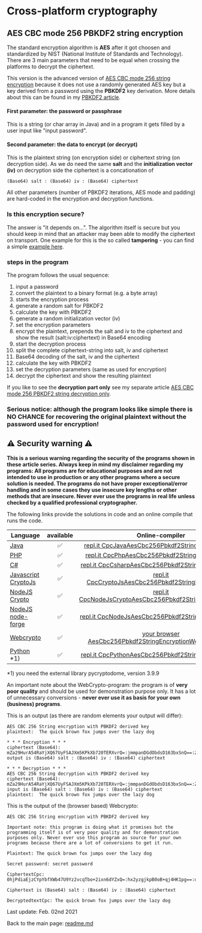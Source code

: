 # Cross-platform cryptography

## AES CBC mode 256 PBKDF2 string encryption

The standard encryption algorithm is **AES** after it got choosen and standardized by NIST (National Institute of Standards and Technology). There are 3 main parameters that need to be equal when crossing the platforms to decrypt the ciphertext. 

This version is the advanced version of [AES CBC mode 256 string encryption](aes_cbc_256_string_encryption.md) because it does not use a randomly generated AES key but a key derived from a password using the **PBKDF2** key derivation. More details about this can be found in my [PBKDF2 article](pbkdf2.md).

#### First parameter: the password or passphrase

This is a string (or char array in Java) and in a program it gets filled by a user input like "input password".

#### Second parameter: the data to encrypt (or decrypt)

This is the plaintext string (on encryption side) or ciphertext string (on decryption side). As we do need the same **salt** and the **initialization vector (iv)** on decryption side the ciphertext is a concationation of

```terminal
(Base64) salt : (Base64) iv : (Base64) ciphertext
```

All other parameters (number of PBKDF2 iterations, AES mode and padding) are hard-coded in the encryption and decryption functions.

### Is this encryption secure?
The answer is "it depends on...". The algorithm itself is secure but you should keep in mind that an attacker may been able to modify the ciphertext on transport. One example for this is the so called **tampering** - you can find a simple [example here](aes_cbc_tampering.md).

### steps in the program

The program follows the usual sequence:
1. input a password
2. convert the plaintext to a binary format (e.g. a byte array)
3. starts the encryption process
4. generate a random salt for PBKDF2
5. calculate the key with PBKDF2
6. generate a random initialization vector (iv)
7. set the encryption parameters
8. encrypt the plaintext, prepends the salt and iv to the ciphertext and show the result (salt:iv:ciphertext) in Base64 encoding
9. start the decryption process
10. split the complete ciphertext-string into salt, iv and ciphertext
11. Base64 decoding of the salt, iv and the ciphertext
12. calculate the key with PBKDF2
13. set the decryption parameters (same as used for encryption)
14. decrypt the ciphertext and show the resulting plaintext

If you like to see the **decryption part only** see my separate article [AES CBC mode 256 PBKDF2 string decryption only](aes_cbc_256_pbkdf2_string_decryption_only.md).

### **Serious notice: although the program looks like simple there is NO CHANCE for recovering the original plaintext without the password used for encryption!**

## :warning: Security warning :warning:

**This is a serious warning regarding the security of the programs shown in these article series.  Always keep in mind my disclaimer regarding my programs: All programs are for educational purposes and are not intended to use in production or any other programs where a  secure solution is needed. The programs do not have proper exceptional/error handling and in some cases they use insecure key lengths or other methods that are insecure. Never ever use the programs in real life unless checked by a qualified professional cryptographer.**

The following links provide the solutions in code and an online compile that runs the code.

| Language | available | Online-compiler
| ------ | :---: | :----: |
| [Java](../AesCbc256Pbkdf2StringEncryption/AesCbc256Pbkdf2StringEncryption_Full.java) | :white_check_mark: | [repl.it CpcJavaAesCbc256Pbkdf2StringEncryptionFull](https://repl.it/@javacrypto/CpcJavaAesCbc256Pbkdf2StringEncryptionFull#Main.java/)
| [PHP](../AesCbc256Pbkdf2StringEncryption/AesCbc256Pbkdf2StringEncryption_Full.php) | :white_check_mark: | [repl.it CpcPhpAesCbc256Pbkdf2StringEncryptionFull](https://repl.it/@javacrypto/CpcPhpAesCbc256Pbkdf2StringEncryptionFull/)
| [C#](../AesCbc256Pbkdf2StringEncryption/AesCbc256Pbkdf2StringEncryption_Full.cs) | :white_check_mark: | [repl.it CpcCsharpAesCbc256Pbkdf2StringEncryptionFull](https://repl.it/@javacrypto/CpcCsharpAesCbc256Pbkdf2StringEncryptionFull#main.cs/)
| [Javascript CryptoJs](../AesCbc256Pbkdf2StringEncryption/AesCbc256Pbkdf2StringEncryption_FullCryptoJs.js) | :white_check_mark: | [repl.it CpcCryptoJsAesCbc256Pbkdf2StringEncryptionFull](https://repl.it/@javacrypto/CpcCryptoJsAesCbc256Pbkdf2StringEncryptionFull#index.js/)
| [NodeJS Crypto](../AesCbc256Pbkdf2StringEncryption/AesCbc256Pbkdf2StringEncryption_FullNodeJsCrypto.js) | :white_check_mark: | [repl.it CpcNodeJsCryptoAesCbc256Pbkdf2StringEncryptionFull](https://repl.it/@javacrypto/CpcNodeJsCryptoAesCbc256Pbkdf2StringEncryptionFull#index.js/)
| [NodeJS node-forge](../AesCbc256Pbkdf2StringEncryption/AesCbc256Pbkdf2StringEncryption_FullNodeJs.js) | :white_check_mark: | [repl.it CpcNodeJsAesCbc256Pbkdf2StringEncryptionFull](https://repl.it/@javacrypto/CpcNodeJsAesCbc256Pbkdf2StringEncryptionFull#index.js/)
| [Webcrypto](../AesCbc256Pbkdf2StringEncryption/aescbc256pbkdf2stringencryptionwebcrypto.html) | :white_check_mark: | [your browser AesCbc256Pbkdf2StringEncryptionWebcrypto.html](https://java-crypto.github.io/cross_platform_crypto/AesCbc256Pbkdf2StringEncryption/aescbc256pbkdf2stringencryptionwebcrypto.html)
| [Python](../AesCbc256Pbkdf2StringEncryption/AesCbc256Pbkdf2StringEncryption_Full.py) *1) | :white_check_mark: | [repl.it CpcPythonAesCbc256Pbkdf2StringEncryptionFull](https://repl.it/@javacrypto/CpcPythonAesCbc256Pbkdf2StringEncryptionFull#main.py/)

*1) you need the external library pycryptodome, version 3.9.9

An important note about the WebCrypto-program: the program is of **very poor quality** and should be used for demonstration purpose only. It has a lot of unnecessary conversions - **never ever use it as basis for your own (business) programs**.

This is an output (as there are random elements your output will differ):

```plaintext
AES CBC 256 String encryption with PBKDF2 derived key
plaintext:  The quick brown fox jumps over the lazy dog

* * * Encryption * * *
ciphertext (Base64): mZa29HurA54RaYjXQ67UyFSAJXm5KPkXb720TERXvrQ=:jmmpanDGdObdsD163bxSnQ==:ZYgY4j8I1P3EL4lrbPnIPrUtijYr2uRac7nIvxFi7wx0oTJ3/SwHRsGfbYX1Ghsd
output is (Base64) salt : (Base64) iv : (Base64) ciphertext

* * * Decryption * * *
AES CBC 256 String decryption with PBKDF2 derived key
ciphertext (Base64): mZa29HurA54RaYjXQ67UyFSAJXm5KPkXb720TERXvrQ=:jmmpanDGdObdsD163bxSnQ==:ZYgY4j8I1P3EL4lrbPnIPrUtijYr2uRac7nIvxFi7wx0oTJ3/SwHRsGfbYX1Ghsd
input is (Base64) salt : (Base64) iv : (Base64) ciphertext
plaintext:  The quick brown fox jumps over the lazy dog

```

This is the output of the (browser based) Webcrypto:

```plaintext
AES CBC 256 String encryption with PBKDF2 derived key

Important note: this program is doing what it promises but the programming itself is of very poor quality and for demonstration purposes only. Never ever use this program as source for your own programs because there are a lot of conversions to get it run.

Plaintext: The quick brown fox jumps over the lazy dog

Secret password: secret password

CiphertextCpc: 0hjPdiaEjzCYpYbfXWb47U9Yz2vcqTbo+2ixn6dYZxQ=:hx2yzgjkpB0oB+qj4HK1pg==:obDSutcfyv4mNn6SIpR/5cP+rccR0lEwi27lXxWDadOmfC51zi2fECXN3mjCb7pF

Ciphertext is (Base64) salt : (Base64) iv : (Base64) ciphertext

DecryptedtextCpc: The quick brown fox jumps over the lazy dog
```

Last update: Feb. 02nd 2021

Back to the main page: [readme.md](../readme.md)
